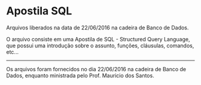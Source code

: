 # Apostila SQL

Arquivos liberados na data de 22/06/2016 na cadeira de Banco de Dados.

O arquivo consiste em uma Apostila de SQL - Structured Query Language, que possui uma introdução sobre o assunto, 
funções, cláusulas, comandos, etc...


---

Os arquivos foram fornecidos no dia 22/06/2016 na cadeira de Banco de Dados, enquanto ministrada pelo Prof. Mauricio dos
Santos.